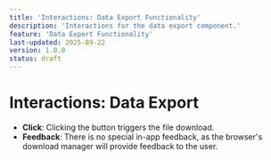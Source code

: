 ```yaml
---
title: 'Interactions: Data Export Functionality'
description: 'Interactions for the data export component.'
feature: 'Data Export Functionality'
last-updated: 2025-09-22
version: 1.0.0
status: draft
---
```


# Interactions: Data Export

- **Click**: Clicking the button triggers the file download.
- **Feedback**: There is no special in-app feedback, as the browser's download manager will provide feedback to the user.
